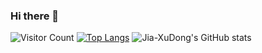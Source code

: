 ### Hi there 👋

<!--
**Jia-XuDong/Jia-XuDong** is a ✨ _special_ ✨ repository because its `README.md` (this file) appears on your GitHub profile.

Here are some ideas to get you started:

- 🔭 I’m currently working on ...
- 🌱 I’m currently learning ...
- 👯 I’m looking to collaborate on ...
- 🤔 I’m looking for help with ...
- 💬 Ask me about ...
- 📫 How to reach me: ...
- 😄 Pronouns: ...
- ⚡ Fun fact: ...
-->
![Visitor Count](https://profile-counter.glitch.me/Jia-XuDong/count.svg)
[![Top Langs](https://github-readme-stats.vercel.app/api/top-langs/?username=Jia-XuDong&layout=compact)](https://github.com/Jia-XuDong/github-readme-stats)
![Jia-XuDong's GitHub stats](https://github-readme-stats.vercel.app/api?username=Jia-XuDong&show_icons=true&theme=tokyonight)
